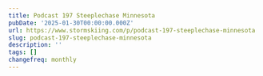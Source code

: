 ```yaml
---
title: Podcast 197 Steeplechase Minnesota
pubDate: '2025-01-30T00:00:00.000Z'
url: https://www.stormskiing.com/p/podcast-197-steeplechase-minnesota
slug: podcast-197-steeplechase-minnesota
description: ''
tags: []
changefreq: monthly
---
```


<!-- Add post content below -->
